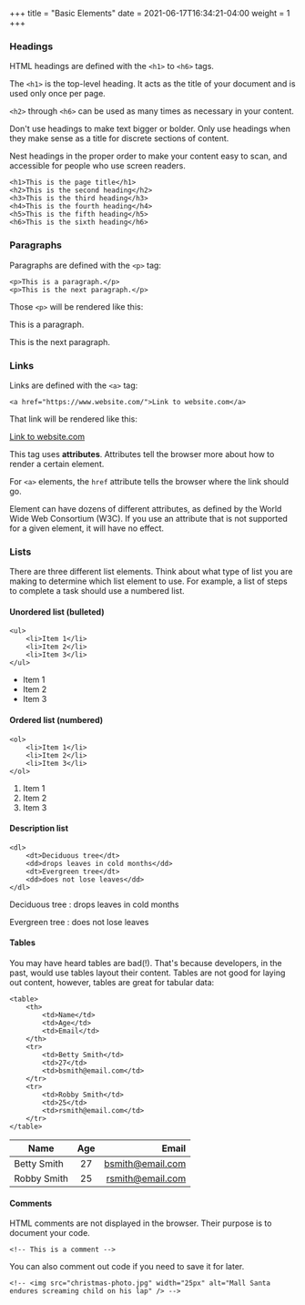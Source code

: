 +++
title = "Basic Elements"
date = 2021-06-17T16:34:21-04:00
weight = 1
+++

### Headings

HTML headings are defined with the ```<h1>``` to ```<h6>``` tags.

The ```<h1>``` is the top-level heading. It acts as the title of your document and is used only once per page.

```<h2>``` through ```<h6>``` can be used as many times as necessary in your content.

Don't use headings to make text bigger or bolder. Only use headings when they make sense as a title for discrete sections of content. 

Nest headings in the proper order to make your content easy to scan, and accessible for people who use screen readers. 

```
<h1>This is the page title</h1>
<h2>This is the second heading</h2>
<h3>This is the third heading</h3>
<h4>This is the fourth heading</h4>
<h5>This is the fifth heading</h5>
<h6>This is the sixth heading</h6>
```

### Paragraphs

Paragraphs are defined with the ```<p>``` tag:

```
<p>This is a paragraph.</p>
<p>This is the next paragraph.</p>
```
Those ```<p>``` will be rendered like this:

This is a paragraph.

This is the next paragraph.

### Links

Links are defined with the ```<a>``` tag:

```
<a href="https://www.website.com/">Link to website.com</a>
```
That link will be rendered like this:

[Link to website.com](https://www.website.com/)

This tag uses **attributes**. Attributes tell the browser more about how to render a certain element.

For ```<a>``` elements, the ```href``` attribute tells the browser where the link should go.

Element can have dozens of different attributes, as defined by the World Wide Web Consortium (W3C). If you use an attribute that is not supported for a given element, it will have no effect.

### Lists
There are three different list elements. Think about what type of list you are making to determine which list element to use. For example, a list of steps to complete a task should use a numbered list.

#### Unordered list (bulleted)

```
<ul>
    <li>Item 1</li>
    <li>Item 2</li>
    <li>Item 3</li>
</ul>
```

- Item 1
- Item 2
- Item 3
  
#### Ordered list (numbered)
```
<ol>
    <li>Item 1</li>
    <li>Item 2</li>
    <li>Item 3</li>
</ol>
```

1. Item 1
1. Item 2
1. Item 3

#### Description list
```
<dl>
    <dt>Deciduous tree</dt>
    <dd>drops leaves in cold months</dd>
    <dt>Evergreen tree</dt>
    <dd>does not lose leaves</dd>
</dl> 
```

Deciduous tree
: drops leaves in cold months  

Evergreen tree
: does not lose leaves


#### Tables

You may have heard tables are bad(!). That's because developers, in the past, would use tables layout their content. Tables are not good for laying out content, however, tables are great for tabular data:

```
<table>
    <th>
        <td>Name</td>
        <td>Age</td>
        <td>Email</td>
    </th>
    <tr>
        <td>Betty Smith</td>
        <td>27</td>
        <td>bsmith@email.com</td>
    </tr>
    <tr>
        <td>Robby Smith</td>
        <td>25</td>
        <td>rsmith@email.com</td>
    </tr>
</table>
```

| Name        | Age           | Email  |
| ------------- |:-------------:| -----:|
| Betty Smith      | 27 | bsmith@email.com |
| Robby Smith      | 25      |   rsmith@email.com |

#### Comments

HTML comments are not displayed in the browser. Their purpose is to document your code. 

```
<!-- This is a comment -->
```

You can also comment out code if you need to save it for later.

```
<!-- <img src="christmas-photo.jpg" width="25px" alt="Mall Santa endures screaming child on his lap" /> -->
```
